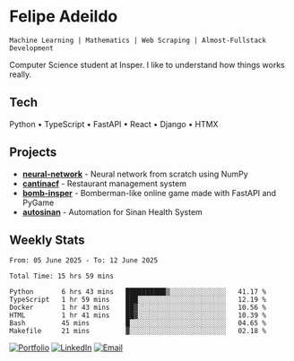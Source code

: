 # Felipe Adeildo

```
Machine Learning | Mathematics | Web Scraping | Almost-Fullstack Development
```

Computer Science student at Insper. I like to understand how things works really.

## Tech
Python • TypeScript • FastAPI • React • Django • HTMX

## Projects
- **[neural-network](https://github.com/felipeadeildo/neural-network)** - Neural network from scratch using NumPy
- **[cantinacf](https://github.com/felipeadeildo/cantinacf)** - Restaurant management system
- **[bomb-insper](https://github.com/insper-dev/bomb)** - Bomberman-like online game made with FastAPI and PyGame 
- **[autosinan](https://github.com/felipeadeildo/autosinan)** - Automation for Sinan Health System

## Weekly Stats
<!--START_SECTION:waka-->

```ansi
From: 05 June 2025 - To: 12 June 2025

Total Time: 15 hrs 59 mins

Python       6 hrs 43 mins   ██████████▒░░░░░░░░░░░░░░   41.17 %
TypeScript   1 hr 59 mins    ███░░░░░░░░░░░░░░░░░░░░░░   12.19 %
Docker       1 hr 43 mins    ██▓░░░░░░░░░░░░░░░░░░░░░░   10.56 %
HTML         1 hr 41 mins    ██▓░░░░░░░░░░░░░░░░░░░░░░   10.39 %
Bash         45 mins         █░░░░░░░░░░░░░░░░░░░░░░░░   04.65 %
Makefile     21 mins         ▓░░░░░░░░░░░░░░░░░░░░░░░░   02.18 %
```

<!--END_SECTION:waka-->

[![Portfolio](https://img.shields.io/badge/felipeadeildo.com-FF6B6B?style=flat-square&logo=firefox&logoColor=white)](https://felipeadeildo.com)
[![LinkedIn](https://img.shields.io/badge/LinkedIn-0077B5?style=flat-square&logo=linkedin&logoColor=white)](https://linkedin.com/in/felipeadeildo)
[![Email](https://img.shields.io/badge/Email-D14836?style=flat-square&logo=gmail&logoColor=white)](mailto:contato@felipeadeildo.com)
